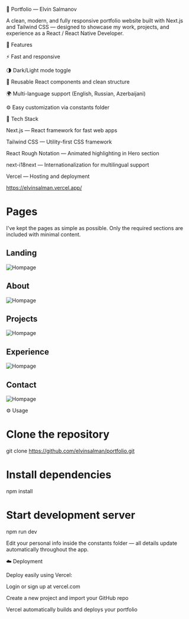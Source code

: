 💼 Portfolio — Elvin Salmanov

A clean, modern, and fully responsive portfolio website built with Next.js and Tailwind CSS — designed to showcase my work, projects, and experience as a React / React Native Developer.

🚀 Features

⚡ Fast and responsive

🌗 Dark/Light mode toggle

🧩 Reusable React components and clean structure

🌍 Multi-language support (English, Russian, Azerbaijani)

⚙️ Easy customization via constants folder

🧰 Tech Stack

Next.js — React framework for fast web apps

Tailwind CSS — Utility-first CSS framework

React Rough Notation — Animated highlighting in Hero section

next-i18next — Internationalization for multilingual support

Vercel — Hosting and deployment

https://elvinsalman.vercel.app/

# Pages

I've kept the pages as simple as possible. Only the required sections are included with minimal content.

## Landing

![Hompage](https://github.com/elvinsalman/portfolio/blob/main/demo-images/home.png)

## About

![Hompage](https://github.com/elvinsalman/portfolio/blob/main/demo-images/about.png)

## Projects

![Hompage](https://github.com/elvinsalman/portfolio/blob/main/demo-images/projects.png)

## Experience

![Hompage](https://github.com/elvinsalman/portfolio/blob/main/demo-images/experience.png)

## Contact

![Hompage](https://github.com/elvinsalman/portfolio/blob/main/demo-images/contact.png)


⚙️ Usage
# Clone the repository
git clone https://github.com/elvinsalman/portfolio.git

# Install dependencies
npm install

# Start development server
npm run dev


Edit your personal info inside the constants folder — all details update automatically throughout the app.

☁️ Deployment

Deploy easily using Vercel:

Login or sign up at vercel.com

Create a new project and import your GitHub repo

Vercel automatically builds and deploys your portfolio